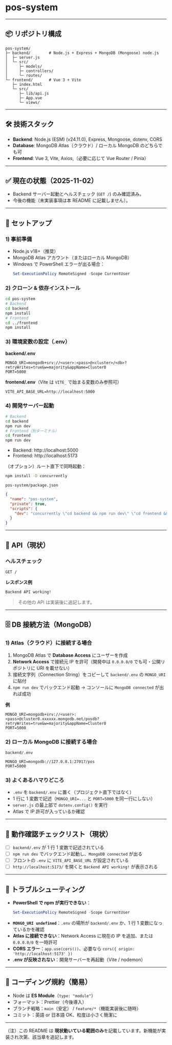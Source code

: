 # pos-system

---

## 📦 リポジトリ構成

```
pos-system/
├─ backend/        # Node.js + Express + MongoDB (Mongoose) node.js
│  ├─ server.js
│  └─ src/
│     ├─ models/
│     ├─ controllers/
│     └─ routes/
└─ frontend/       # Vue 3 + Vite
   ├─ index.html
   └─ src/
      ├─ lib/api.js
      ├─ App.vue
      └─ views/
```

---

## 🛠 技術スタック

- **Backend**: Node.js (ESM) (v24.11.0), Express, Mongoose, dotenv, CORS
- **Database**: MongoDB Atlas（クラウド）/ ローカル MongoDB のどちらでも可
- **Frontend**: Vue 3, Vite, Axios,（必要に応じて Vue Router / Pinia）

---

## ✅ 現在の状態（2025-11-02）

- Backend サーバー起動とヘルスチェック (`GET /`) のみ確認済み。
- 今後の機能（未実装事項は本 README に記載しません）。

---

## 🚀 セットアップ

### 1) 事前準備

- Node.js v18+（推奨）
- MongoDB Atlas アカウント（またはローカル MongoDB）
- Windows で PowerShell エラーが出る場合：
  ```powershell
  Set-ExecutionPolicy RemoteSigned -Scope CurrentUser
  ```

### 2) クローン & 依存インストール

```bash
cd pos-system
# Backend
cd backend
npm install
# Frontend
cd ../frontend
npm install
```

### 3) 環境変数の設定（.env）

**backend/.env**

```env
MONGO_URI=mongodb+srv://<user>:<pass>@<cluster>/<db>?retryWrites=true&w=majority&appName=Cluster0
PORT=5000
```

**frontend/.env**（Vite は `VITE_` で始まる変数のみ参照可）

```env
VITE_API_BASE_URL=http://localhost:5000
```

### 4) 開発サーバー起動

```bash
# Backend
cd backend
npm run dev
# Frontend（別ターミナル）
cd frontend
npm run dev
```

- Backend: http://localhost:5000
- Frontend: http://localhost:5173

（オプション）ルート直下で同時起動：

```bash
npm install -D concurrently
```

`pos-system/package.json`

```json
{
  "name": "pos-system",
  "private": true,
  "scripts": {
    "dev": "concurrently \"cd backend && npm run dev\" \"cd frontend && npm run dev\""
  }
}
```

---

## 🔌 API（現状）

### ヘルスチェック

```
GET /
```

**レスポンス例**

```
Backend API working!
```

> その他の API は実装後に追記します。

---

## 🗄️ DB 接続方法（MongoDB）

### 1) Atlas（クラウド）に接続する場合

1. MongoDB Atlas で **Database Access** にユーザーを作成
2. **Network Access** で接続元 IP を許可（開発中は `0.0.0.0/0` でも可・公開リポジトリに URI を載せない）
3. 接続文字列（Connection String）をコピーして `backend/.env` の `MONGO_URI` に貼付
4. `npm run dev` でバックエンド起動 → コンソールに `MongoDB connected` が出れば成功

**例**

```env
MONGO_URI=mongodb+srv://<user>:<pass>@cluster0.xxxxxx.mongodb.net/posdb?retryWrites=true&w=majority&appName=Cluster0
PORT=5000
```

### 2) ローカル MongoDB に接続する場合

`backend/.env`

```env
MONGO_URI=mongodb://127.0.0.1:27017/pos
PORT=5000
```

### 3) よくあるハマりどころ

- `.env` を `backend/.env` に置く（プロジェクト直下ではなく）
- 1 行に 1 変数で記述（`MONGO_URI=...` と `PORT=5000` を同一行にしない）
- `server.js` の最上部で `dotenv.config()` を実行
- Atlas で IP 許可が入っているか確認

---

## 🧪 動作確認チェックリスト（現状）

- [ ] `backend/.env` が 1 行 1 変数で記述されている
- [ ] `npm run dev` でバックエンド起動し、`MongoDB connected` が出る
- [ ] フロントの `.env` に `VITE_API_BASE_URL` が設定されている
- [ ] `http://localhost:5173/` を開くと `Backend API working!` が表示される

---

## 🧰 トラブルシューティング

- **PowerShell で npm が実行できない**：
  ```powershell
  Set-ExecutionPolicy RemoteSigned -Scope CurrentUser
  ```
- **`MONGO_URI undefined`**：`.env` の場所が `backend/.env` か、1 行 1 変数になっているかを確認
- **Atlas に接続できない**：Network Access に現在の IP を追加、または `0.0.0.0/0` を一時許可
- **CORS エラー**：`app.use(cors())`、必要なら `cors({ origin: 'http://localhost:5173' })`
- **.env が反映されない**：開発サーバーを再起動（Vite / nodemon）

---

## 📝 コーディング規約（簡易）

- Node は **ES Module**（`type: "module"`）
- フォーマット：Prettier（今後導入）
- ブランチ戦略：`main`（安定） / `feature/*`（機能実装後に随時）
- コミット：英語 or 日本語 OK、粒度は小さく簡潔に

---

（注）この README は **現状動いている範囲のみ**を記載しています。新機能が実装され次第、該当章を追記します。
